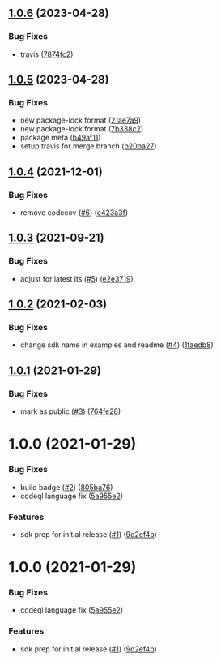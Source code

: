 ## [1.0.6](https://github.com/IBM/sql-query-node-sdk/compare/v1.0.5...v1.0.6) (2023-04-28)


### Bug Fixes

* travis ([7874fc2](https://github.com/IBM/sql-query-node-sdk/commit/7874fc2d9fea893ce4f2d7b29e79d339cd470e0c))

## [1.0.5](https://github.com/IBM/sql-query-node-sdk/compare/v1.0.4...v1.0.5) (2023-04-28)


### Bug Fixes

* new package-lock format ([21ae7a9](https://github.com/IBM/sql-query-node-sdk/commit/21ae7a9171bf8639733ca3d05538ed5259a86a25))
* new package-lock format ([7b338c2](https://github.com/IBM/sql-query-node-sdk/commit/7b338c263daff74adaae94f296cf7653ad55a1c1))
* package meta ([b49af11](https://github.com/IBM/sql-query-node-sdk/commit/b49af11a2d1e69a48e809b2ed1f4708039525453))
* setup travis for merge branch ([b20ba27](https://github.com/IBM/sql-query-node-sdk/commit/b20ba27a52af8caf16b310b3f38714513cd0edfa))

## [1.0.4](https://github.com/IBM/sql-query-node-sdk/compare/v1.0.3...v1.0.4) (2021-12-01)


### Bug Fixes

* remove codecov ([#6](https://github.com/IBM/sql-query-node-sdk/issues/6)) ([e423a3f](https://github.com/IBM/sql-query-node-sdk/commit/e423a3fb7648923d373f7377a610e22a0959b94f))

## [1.0.3](https://github.com/IBM/sql-query-node-sdk/compare/v1.0.2...v1.0.3) (2021-09-21)


### Bug Fixes

* adjust for latest lts ([#5](https://github.com/IBM/sql-query-node-sdk/issues/5)) ([e2e3719](https://github.com/IBM/sql-query-node-sdk/commit/e2e3719afd3c9c967ebeb417a31c27d7df7f1dc7))

## [1.0.2](https://github.com/IBM/sql-query-node-sdk/compare/v1.0.1...v1.0.2) (2021-02-03)


### Bug Fixes

* change sdk name in examples and readme ([#4](https://github.com/IBM/sql-query-node-sdk/issues/4)) ([1faedb8](https://github.com/IBM/sql-query-node-sdk/commit/1faedb81fdaa3fa789804753f8e57209bf2fd5b6))

## [1.0.1](https://github.com/IBM/sql-query-node-sdk/compare/v1.0.0...v1.0.1) (2021-01-29)


### Bug Fixes

* mark as public ([#3](https://github.com/IBM/sql-query-node-sdk/issues/3)) ([764fe28](https://github.com/IBM/sql-query-node-sdk/commit/764fe28b73028e5052d5af1cfdd3af1899179b1a))

# 1.0.0 (2021-01-29)


### Bug Fixes

* build badge ([#2](https://github.com/IBM/sql-query-node-sdk/issues/2)) ([805ba76](https://github.com/IBM/sql-query-node-sdk/commit/805ba767617fbc76062eba96469afeea617ad927))
* codeql language fix ([5a955e2](https://github.com/IBM/sql-query-node-sdk/commit/5a955e24854bfc4bf575b4935ac3878220bffe50))


### Features

* sdk prep for initial release ([#1](https://github.com/IBM/sql-query-node-sdk/issues/1)) ([9d2ef4b](https://github.com/IBM/sql-query-node-sdk/commit/9d2ef4b4ece24aefced8bbac3fc83708f93ebb32))

# 1.0.0 (2021-01-29)


### Bug Fixes

* codeql language fix ([5a955e2](https://github.com/IBM/sql-query-node-sdk/commit/5a955e24854bfc4bf575b4935ac3878220bffe50))


### Features

* sdk prep for initial release ([#1](https://github.com/IBM/sql-query-node-sdk/issues/1)) ([9d2ef4b](https://github.com/IBM/sql-query-node-sdk/commit/9d2ef4b4ece24aefced8bbac3fc83708f93ebb32))
